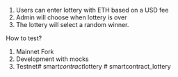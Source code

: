 1.  Users can enter lottery with ETH based on a USD fee
2.  Admin will choose when lottery is over
3.  The lottery will select a random winner.

How to test?
1. Mainnet Fork
2. Development with mocks
3. Testnet#   s m a r t _ c o n t r a c t _ l o t t e r y  
 #   s m a r t c o n t r a c t _ l o t t e r y  
 